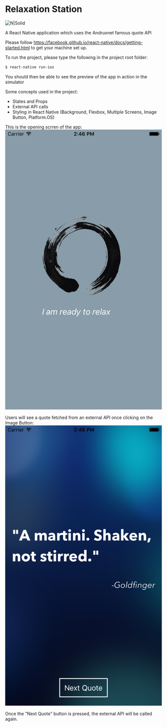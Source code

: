 # Relaxation Station

![N|Solid](http://cdn02.androidauthority.net/wp-content/uploads/2016/09/react-native-logo.jpg)

A React Native application which uses the Andruxnet famous quote API

Please follow https://facebook.github.io/react-native/docs/getting-started.html to get your machine set up. 

To run the project, please type the following in the project root folder:
```sh
$ react-native run-ios
```

You should then be able to see the preview of the app in action in the simulator

Some concepts used in the project:
  - States and Props
  - External API calls
  - Styling in React Native (Background, Flexbox, Multiple Screens, Image Button, Platform.OS)

This is the opening scrren of the app:
![N|Solid](./screenshots/startscreen.png)

Users will see a quote fetched from an external API once clicking on the Image Button:
![N|Solid](./screenshots/quotescreen.png)

Once the "Next Quote" button is pressed, the external API will be called again.

